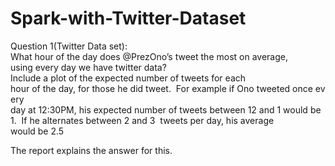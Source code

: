 # Spark-with-Twitter-Dataset
Question 1(Twitter Data set):​What hour of the day does @PrezOno’s tweet the most on average,  using every day we have twitter data?  
Include a plot of the expected number of tweets for each  hour of the day, for those he did tweet.  For example if Ono tweeted once every
day at 12:30PM, his expected number of tweets between 12 and 1 would be 1.  If he alternates between 2 and 3  tweets per day, his average 
would be 2.5

The report explains the answer for this.
